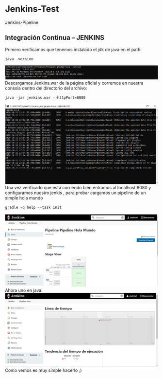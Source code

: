 # Jenkins-Test
Jenkins-Pipeline
## Integración Continua – JENKINS<br/>
  Primero verificamos que tenemos instalado el jdk de java en el path:
  <pre><code>java -version </code></pre>
  ![texto cualquiera por si no carga la imagen](https://github.com/JoseCcari/Test_Gradle/blob/main/JAVA-VERSION.PNG)
  Descargamos Jenkins.war de la página oficial y corremos en nuestra consola dentro del directorio del archivo:
  <pre><code>java -jar jenkins.war --httpPort=8080 </code></pre>
  ![texto cualquiera por si no carga la imagen](https://github.com/JoseCcari/Jenkins-Test/blob/main/runjenkins.PNG)  
  Una vez verificado que está corriendo bien entramos al localhost:8080 y configuramos nuestro jenkis , para probar cargamos un pipeline de un simple hola mundo 
  <pre><code>gradle -q help --task init </code></pre>
   ![texto cualquiera por si no carga la imagen](https://github.com/JoseCcari/Jenkins-Test/blob/main/hola_mundo.PNG) 
   Ahora uno en java:
   ![texto cualquiera por si no carga la imagen](https://github.com/JoseCcari/Jenkins-Test/blob/main/Pipeline-Java.PNG)   
  Como vemos es muy simple hacerlo ;)
